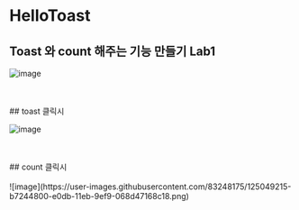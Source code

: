# HelloToast

## Toast 와 count 해주는 기능 만들기 Lab1
![image](https://user-images.githubusercontent.com/83248175/125046777-4aa84980-e0d9-11eb-93fb-2c0d1210d9ad.png)

</br>
</br>
## toast 클릭시 
</br>

![image](https://user-images.githubusercontent.com/83248175/125049097-8e03b780-e0db-11eb-81cb-33ce2ec729f6.png)

</br>
</br>
## count 클릭시
</br>
</br>
![image](https://user-images.githubusercontent.com/83248175/125049215-b7244800-e0db-11eb-9ef9-068d47168c18.png)



